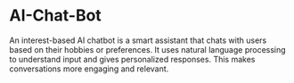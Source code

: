 # AI-Chat-Bot
An interest-based AI chatbot is a smart assistant that chats with users based on their hobbies or preferences. It uses natural language processing to understand input and gives personalized responses. This makes conversations more engaging and relevant.
